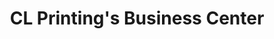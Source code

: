---
title: "CL Printing's Business Center"
url: /redmond/cl-printings-business-center/
shop: Kopieren
---